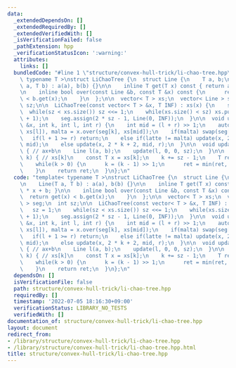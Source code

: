 ```yaml
---
data:
  _extendedDependsOn: []
  _extendedRequiredBy: []
  _extendedVerifiedWith: []
  _isVerificationFailed: false
  _pathExtension: hpp
  _verificationStatusIcon: ':warning:'
  attributes:
    links: []
  bundledCode: "#line 1 \"structure/convex-hull-trick/li-chao-tree.hpp\"\ntemplate<\
    \ typename T >\nstruct LiChaoTree {\n  struct Line {\n    T a, b;\n\n    Line(T\
    \ a, T b) : a(a), b(b) {}\n\n    inline T get(T x) const { return a * x + b; }\n\
    \n    inline bool over(const Line &b, const T &x) const {\n      return get(x)\
    \ < b.get(x);\n    }\n  };\n\n  vector< T > xs;\n  vector< Line > seg;\n  int\
    \ sz;\n\n  LiChaoTree(const vector< T > &x, T INF) : xs(x) {\n    sz = 1;\n  \
    \  while(sz < xs.size()) sz <<= 1;\n    while(xs.size() < sz) xs.push_back(xs.back()\
    \ + 1);\n    seg.assign(2 * sz - 1, Line(0, INF));\n  }\n\n  void update(Line\
    \ &x, int k, int l, int r) {\n    int mid = (l + r) >> 1;\n    auto latte = x.over(seg[k],\
    \ xs[l]), malta = x.over(seg[k], xs[mid]);\n    if(malta) swap(seg[k], x);\n \
    \   if(l + 1 >= r) return;\n    else if(latte != malta) update(x, 2 * k + 1, l,\
    \ mid);\n    else update(x, 2 * k + 2, mid, r);\n  }\n\n  void update(T a, T b)\
    \ { // ax+b\n    Line l(a, b);\n    update(l, 0, 0, sz);\n  }\n\n  T query(int\
    \ k) { // xs[k]\n    const T x = xs[k];\n    k += sz - 1;\n    T ret = seg[k].get(x);\n\
    \    while(k > 0) {\n      k = (k - 1) >> 1;\n      ret = min(ret, seg[k].get(x));\n\
    \    }\n    return ret;\n  }\n};\n"
  code: "template< typename T >\nstruct LiChaoTree {\n  struct Line {\n    T a, b;\n\
    \n    Line(T a, T b) : a(a), b(b) {}\n\n    inline T get(T x) const { return a\
    \ * x + b; }\n\n    inline bool over(const Line &b, const T &x) const {\n    \
    \  return get(x) < b.get(x);\n    }\n  };\n\n  vector< T > xs;\n  vector< Line\
    \ > seg;\n  int sz;\n\n  LiChaoTree(const vector< T > &x, T INF) : xs(x) {\n \
    \   sz = 1;\n    while(sz < xs.size()) sz <<= 1;\n    while(xs.size() < sz) xs.push_back(xs.back()\
    \ + 1);\n    seg.assign(2 * sz - 1, Line(0, INF));\n  }\n\n  void update(Line\
    \ &x, int k, int l, int r) {\n    int mid = (l + r) >> 1;\n    auto latte = x.over(seg[k],\
    \ xs[l]), malta = x.over(seg[k], xs[mid]);\n    if(malta) swap(seg[k], x);\n \
    \   if(l + 1 >= r) return;\n    else if(latte != malta) update(x, 2 * k + 1, l,\
    \ mid);\n    else update(x, 2 * k + 2, mid, r);\n  }\n\n  void update(T a, T b)\
    \ { // ax+b\n    Line l(a, b);\n    update(l, 0, 0, sz);\n  }\n\n  T query(int\
    \ k) { // xs[k]\n    const T x = xs[k];\n    k += sz - 1;\n    T ret = seg[k].get(x);\n\
    \    while(k > 0) {\n      k = (k - 1) >> 1;\n      ret = min(ret, seg[k].get(x));\n\
    \    }\n    return ret;\n  }\n};\n"
  dependsOn: []
  isVerificationFile: false
  path: structure/convex-hull-trick/li-chao-tree.hpp
  requiredBy: []
  timestamp: '2022-07-05 18:16:30+09:00'
  verificationStatus: LIBRARY_NO_TESTS
  verifiedWith: []
documentation_of: structure/convex-hull-trick/li-chao-tree.hpp
layout: document
redirect_from:
- /library/structure/convex-hull-trick/li-chao-tree.hpp
- /library/structure/convex-hull-trick/li-chao-tree.hpp.html
title: structure/convex-hull-trick/li-chao-tree.hpp
---
```

